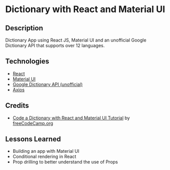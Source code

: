 # Dictionary with React and Material UI

## Description
Dictionary App using React JS, Material UI and an unofficial Google Dictionary API that supports over 12 languages.

## Technologies
* [React](https://reactjs.org/)
* [Material UI](https://material-ui.com/)
* [Google Dictionary API (unofficial)](https://dictionaryapi.dev)
* [Axios](https://www.npmjs.com/package/axios)

## Credits
* [Code a Dictionary with React and Material UI Tutorial](https://www.youtube.com/watch?v=ToXna81iij0) by [freeCodeCamp.org](https://www.freecodecamp.org/)

## Lessons Learned
* Building an app with Material UI
* Conditional rendering in React
* Prop drilling to better understand the use of Props


